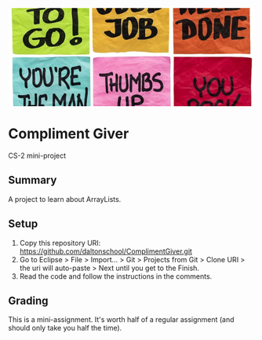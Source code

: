 
<div style="height:200px;overflow: hidden">
<img src="header.jpg" width="150%" style="position:relative;top:-70px">
</div>

# Compliment Giver
CS-2 mini-project

## Summary
A project to learn about ArrayLists.

## Setup
1. Copy this repository URI: https://github.com/daltonschool/ComplimentGiver.git
1. Go to Eclipse > File > Import... > Git > Projects from Git > Clone URI > the uri will auto-paste > Next until you get to the Finish.
1. Read the code and follow the instructions in the comments.

## Grading
This is a mini-assignment. It's worth half of a regular assignment (and should only take you half the time).

<div style="height:200px;overflow: hidden">
<img src="header.jpg" width="150%" style="position:relative;top:-370px">
</div>